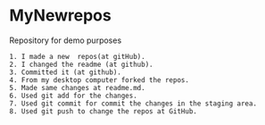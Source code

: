 MyNewrepos
==========

Repository for demo purposes
  
    1. I made a new  repos(at gitHub).
    2. I changed the readme (at github).
    3. Committed it (at github).
    4. From my desktop computer forked the repos.
    5. Made same changes at readme.md.
    6. Used git add for the changes.
    7. Used git commit for commit the changes in the staging area.
    8. Used git push to change the repos at GitHub.

    